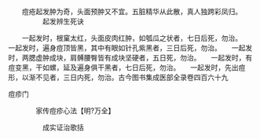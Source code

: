 <!-- { "loadSidebar": true } -->
　　痘疮起发肿为奇，头面预肿又不宜。五脏精华从此散，真人独跨彩凤归。
　　　　　起发辨生死诀

　　一起发时，根窠太红，头面皮肉红肿，如瓠瓜之状者，七日后死，勿治。　　一起发时，遍身痘顶皆黑，其中有眼如针孔紫黑者，三日后死，勿治。　　一起发时，两腮虚肿成块，肩髆腰臀皆有成块坚硬者，五日死，勿治。　　一起发时，有痘变黑，干如螺，延及遍身俱干黑者，七日后死，勿治。　　一起发时，先出痘形，以渐不见者，三日内死，勿治。古今图书集成医部全录卷四百六十九

痘疹门

　　　　家传痘疹心法【明?万全】

　　　　　成实证治歌括

